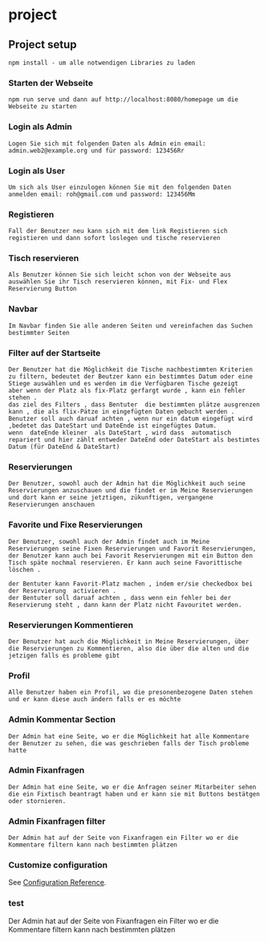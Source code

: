 # project

## Project setup
```
npm install - um alle notwendigen Libraries zu laden
```

### Starten der Webseite
```
npm run serve und dann auf http://localhost:8080/homepage um die Webseite zu starten
```

### Login als Admin
```
Logen Sie sich mit folgenden Daten als Admin ein email: admin.web2@example.org und für password: 123456Rr
```

### Login als User
```
Um sich als User einzulogen können Sie mit den folgenden Daten anmelden email: roh@gmail.com und password: 123456Mm
```

### Registieren
```
Fall der Benutzer neu kann sich mit dem link Registieren sich registieren und dann sofort loslegen und tische reservieren
```

### Tisch reservieren
```
Als Benutzer können Sie sich leicht schon von der Webseite aus auswählen Sie ihr Tisch reservieren können, mit Fix- und Flex Reservierung Button
```

### Navbar
```
Im Navbar finden Sie alle anderen Seiten und vereinfachen das Suchen bestimmter Seiten
```

### Filter auf der Startseite
```
Der Benutzer hat die Möglichkeit die Tische nachbestimmten Kriterien zu filtern, bedeutet der Beutzer kann ein bestimmtes Datum oder eine Stiege auswählen und es werden im die Verfügbaren Tische gezeigt
aber wenn der Platz als fix-Platz gerfargt wurde , kann ein fehler stehen . 
das ziel des Filters , dass Bentuter  die bestimmten plätze ausgrenzen kann , die als flix-Pätze in eingefügten Daten gebucht werden . 
Benutzer soll auch daruaf achten , wenn nur ein datum eingefügt wird ,bedetet das DateStart und DateEnde ist eingefügtes Datum.
wenn  dateEnde kleiner  als DateStart , wird dass  automatisch repariert und hier zählt entweder DateEnd oder DateStart als bestimtes Datum (für DateEnd & DateStart)
```

### Reservierungen
```
Der Benutzer, sowohl auch der Admin hat die Möglichkeit auch seine Reservierungen anzuschauen und die findet er im Meine Reservierungen und dort kann er seine jetztigen, zükunftigen, vergangene Reservierungen anschauen
```

### Favorite und Fixe Reservierungen
```
Der Benutzer, sowohl auch der Admin findet auch im Meine Reservierungen seine Fixen Reservierungen und Favorit Reservierungen, der Benutzer kann auch bei Favorit Reservierungen mit ein Button den Tisch späte nochmal reservieren. Er kann auch seine Favorittische löschen .

der Bentuter kann Favorit-Platz machen , indem er/sie checkedbox bei der Reservierung  activieren .
der Bentuter soll daruaf achten , dass wenn ein fehler bei der Reservierung steht , dann kann der Platz nicht Favouritet werden.

```

### Reservierungen Kommentieren
```
Der Benutzer hat auch die Möglichkeit in Meine Reservierungen, über die Reservierungen zu Kommentieren, also die über die alten und die jetzigen falls es probleme gibt
```

### Profil
```
Alle Benutzer haben ein Profil, wo die presonenbezogene Daten stehen und er kann diese auch ändern falls er es möchte
```

### Admin Kommentar Section
```
Der Admin hat eine Seite, wo er die Möglichkeit hat alle Kommentare der Benutzer zu sehen, die was geschrieben falls der Tisch probleme hatte
```

### Admin Fixanfragen
```
Der Admin hat eine Seite, wo er die Anfragen seiner Mitarbeiter sehen die ein Fixtisch beantragt haben und er kann sie mit Buttons bestätgen oder stornieren.
```

### Admin Fixanfragen filter
```
Der Admin hat auf der Seite von Fixanfragen ein Filter wo er die Kommentare filtern kann nach bestimmten plätzen
```

### Customize configuration
See [Configuration Reference](https://cli.vuejs.org/config/).


### test
Der Admin hat auf der Seite von Fixanfragen ein Filter wo er die Kommentare filtern kann nach bestimmten plätzen
